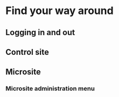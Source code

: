 # Find your way around

## Logging in and out


## Control site


## Microsite 

### Microsite administration menu
